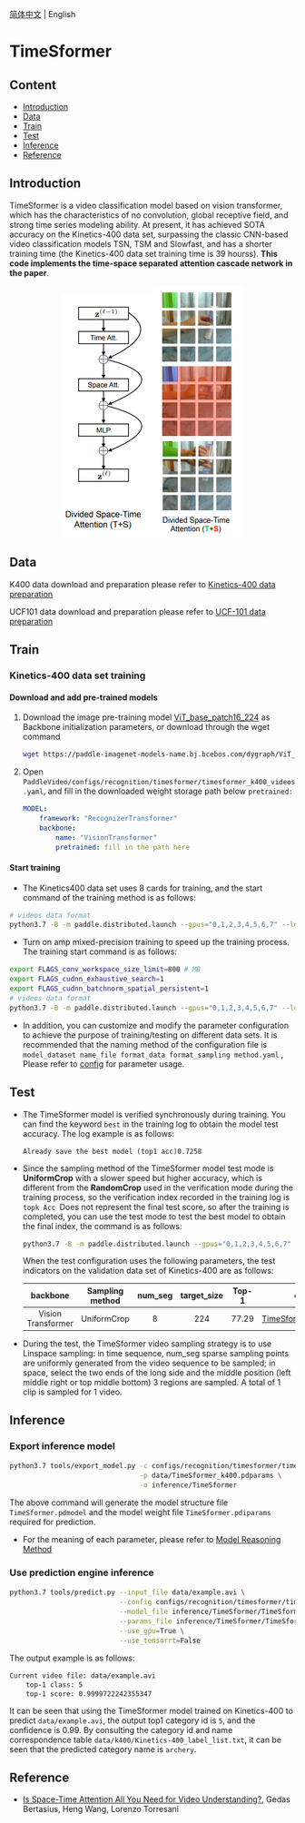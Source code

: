 [简体中文](../../../zh-CN/model_zoo/recognition/video-swin.md) | English

# TimeSformer

## Content

- [Introduction](#Introduction)
- [Data](#DATA)
- [Train](#Train)
- [Test](#Test)
- [Inference](#Inference)
- [Reference](#Reference)


## Introduction

TimeSformer is a video classification model based on vision transformer, which has the characteristics of no convolution, global receptive field, and strong time series modeling ability. At present, it has achieved SOTA accuracy on the Kinetics-400 data set, surpassing the classic CNN-based video classification models TSN, TSM and Slowfast, and has a shorter training time (the Kinetics-400 data set training time is 39 hourss). **This code implements the time-space separated attention cascade network in the paper**.

<div align="center">
<img src="../../../images/timesformer_attention_arch.png" alt="image-20210628210446041"/><img src="../../../images/timesformer_attention_visualize.png" alt="image-20210628210446041"  />
</div>


## Data

K400 data download and preparation please refer to [Kinetics-400 data preparation](../../dataset/k400.md)

UCF101 data download and preparation please refer to [UCF-101 data preparation](../../dataset/ucf101.md)


## Train

### Kinetics-400 data set training

#### Download and add pre-trained models

1. Download the image pre-training model [ViT_base_patch16_224](https://paddle-imagenet-models-name.bj.bcebos.com/dygraph/ViT_base_patch16_224_pretrained.pdparams) as Backbone initialization parameters, or download through the wget command

   ```bash
   wget https://paddle-imagenet-models-name.bj.bcebos.com/dygraph/ViT_base_patch16_224_pretrained.pdparams
   ```

2. Open `PaddleVideo/configs/recognition/timesformer/timesformer_k400_videos.yaml`, and fill in the downloaded weight storage path below `pretrained:`

    ```yaml
    MODEL:
        framework: "RecognizerTransformer"
        backbone:
            name: "VisionTransformer"
            pretrained: fill in the path here
    ```

#### Start training

- The Kinetics400 data set uses 8 cards for training, and the start command of the training method is as follows:

```bash
# videos data format
python3.7 -B -m paddle.distributed.launch --gpus="0,1,2,3,4,5,6,7" --log_dir=log_timesformer main.py --validate -c configs/recognition/ timesformer/timesformer_k400_videos.yaml
```

- Turn on amp mixed-precision training to speed up the training process. The training start command is as follows:

```bash
export FLAGS_conv_workspace_size_limit=800 # MB
export FLAGS_cudnn_exhaustive_search=1
export FLAGS_cudnn_batchnorm_spatial_persistent=1
# videos data format
python3.7 -B -m paddle.distributed.launch --gpus="0,1,2,3,4,5,6,7" --log_dir=log_timesformer main.py --amp --validate -c configs/recognition/ timesformer/timesformer_k400_videos.yaml
```

- In addition, you can customize and modify the parameter configuration to achieve the purpose of training/testing on different data sets. It is recommended that the naming method of the configuration file is `model_dataset name_file format_data format_sampling method.yaml` , Please refer to [config](../../tutorials/config.md) for parameter usage.


## Test

- The TimeSformer model is verified synchronously during training. You can find the keyword `best` in the training log to obtain the model test accuracy. The log example is as follows:

  ```
  Already save the best model (top1 acc)0.7258
  ```

- Since the sampling method of the TimeSformer model test mode is **UniformCrop** with a slower speed but higher accuracy, which is different from the **RandomCrop** used in the verification mode during the training process, so the verification index recorded in the training log is `topk Acc `Does not represent the final test score, so after the training is completed, you can use the test mode to test the best model to obtain the final index, the command is as follows:

  ```bash
  python3.7 -B -m paddle.distributed.launch --gpus="0,1,2,3,4,5,6,7" --log_dir=log_timesformer main.py --test -c configs/recognition/ timesformer/timesformer_k400_videos.yaml -w "output/TimeSformer/TimeSformer_best.pdparams"
  ```


  When the test configuration uses the following parameters, the test indicators on the validation data set of Kinetics-400 are as follows:


  | backbone | Sampling method | num_seg | target_size | Top-1 | checkpoints |
  | :----------------: | :-----: | :-----: | :---------: | :----: | :----------------------------------------------------------: |
  | Vision Transformer | UniformCrop | 8 | 224 | 77.29 | [TimeSformer_k400.pdparams](https://videotag.bj.bcebos.com/PaddleVideo-release2.2/TimeSformer_k400.pdparams) |


- During the test, the TimeSformer video sampling strategy is to use Linspace sampling: in time sequence, num_seg sparse sampling points are uniformly generated from the video sequence to be sampled; in space, select the two ends of the long side and the middle position (left middle right or top middle bottom) 3 regions are sampled. A total of 1 clip is sampled for 1 video.

## Inference

### Export inference model

```bash
python3.7 tools/export_model.py -c configs/recognition/timesformer/timesformer_k400_videos.yaml \
                                -p data/TimeSformer_k400.pdparams \
                                -o inference/TimeSformer
```

The above command will generate the model structure file `TimeSformer.pdmodel` and the model weight file `TimeSformer.pdiparams` required for prediction.

- For the meaning of each parameter, please refer to [Model Reasoning Method](../../start.md#2-infer)

### Use prediction engine inference

```bash
python3.7 tools/predict.py --input_file data/example.avi \
                           --config configs/recognition/timesformer/timesformer_k400_videos.yaml \
                           --model_file inference/TimeSformer/TimeSformer.pdmodel \
                           --params_file inference/TimeSformer/TimeSformer.pdiparams \
                           --use_gpu=True \
                           --use_tensorrt=False
```

The output example is as follows:

```
Current video file: data/example.avi
    top-1 class: 5
    top-1 score: 0.9999722242355347
```

It can be seen that using the TimeSformer model trained on Kinetics-400 to predict `data/example.avi`, the output top1 category id is `5`, and the confidence is 0.99. By consulting the category id and name correspondence table `data/k400/Kinetics-400_label_list.txt`, it can be seen that the predicted category name is `archery`.

## Reference

- [Is Space-Time Attention All You Need for Video Understanding?](https://arxiv.org/pdf/2102.05095.pdf), Gedas Bertasius, Heng Wang, Lorenzo Torresani

